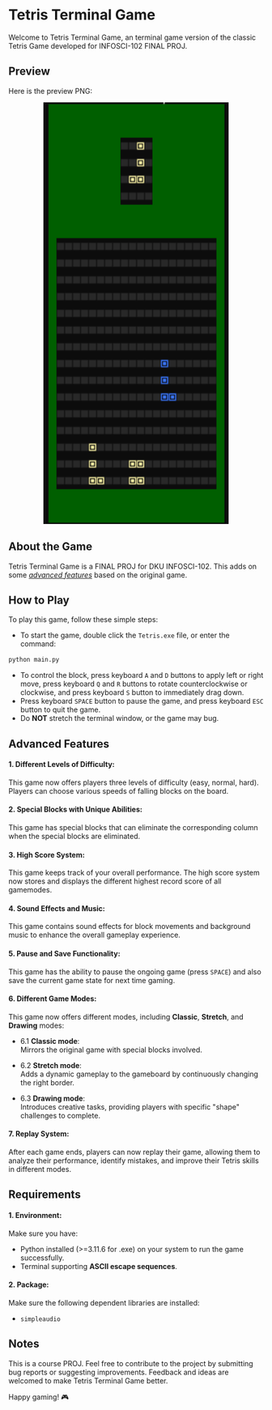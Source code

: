 # Tetris Terminal Game

Welcome to Tetris Terminal Game, an terminal game version of the classic Tetris Game developed for INFOSCI-102 FINAL PROJ.

## Preview
Here is the preview PNG:
<div align="center">
  <img src="Preview.png" alt="Preview">
</div>

## About the Game

Tetris Terminal Game is a FINAL PROJ for DKU INFOSCI-102. This adds on some [_advanced features_](#advanced-features) based on the original game.

## How to Play

To play this game, follow these simple steps:

- To start the game, double click the `Tetris.exe` file, or enter the command:
```bash
python main.py
```
- To control the block, press keyboard `A` and `D` buttons to apply left or right move, press keyboard `Q` and `R` buttons to rotate counterclockwise or clockwise, and press keyboard `S` button to immediately drag down.
- Press keyboard `SPACE` button to pause the game, and press keyboard `ESC` button to quit the game.
- Do __NOT__ stretch the terminal window, or the game may bug.

## Advanced Features

#### 1. Different Levels of Difficulty:
This game now offers players three levels of difficulty (easy, normal, hard). Players can choose various speeds of falling blocks on the board.

#### 2. Special Blocks with Unique Abilities: 
This game has special blocks that can eliminate the corresponding column when the special blocks are eliminated.

#### 3. High Score System:
This game keeps track of your overall performance. The high score system now stores and displays the different highest record score of all gamemodes.

#### 4. Sound Effects and Music:
This game contains sound effects for block movements and background music to enhance the overall gameplay experience.

#### 5. Pause and Save Functionality:
This game has the ability to pause the ongoing game (press `SPACE`) and also save the current game state for next time gaming.

#### 6. Different Game Modes:
This game now offers different modes, including __Classic__, __Stretch__, and __Drawing__ modes:
- 6.1 __Classic mode__:\
   Mirrors the original game with special blocks involved.

- 6.2 __Stretch mode__:\
   Adds a dynamic gameplay to the gameboard by continuously changing the right border.

- 6.3 __Drawing mode__:\
   Introduces creative tasks, providing players with specific "shape" challenges to complete.
  
#### 7. Replay System: 
After each game ends, players can now replay their game, allowing them to analyze their performance, identify mistakes, and improve their Tetris skills in different modes.

## Requirements

#### 1. Environment:
Make sure you have:
- Python installed (>=3.11.6 for .exe) on your system to run the game successfully.
- Terminal supporting __ASCII escape sequences__.

#### 2. Package:
Make sure the following dependent libraries are installed:
- `simpleaudio`

## Notes

This is a course PROJ. Feel free to contribute to the project by submitting bug reports or suggesting improvements. Feedback and ideas are welcomed to make Tetris Terminal Game better.

Happy gaming! 🎮
